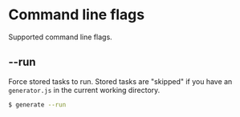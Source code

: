 # Command line flags

Supported command line flags.

## --run

Force stored tasks to run. Stored tasks are "skipped" if you have an `generator.js` in the current working directory.

```sh
$ generate --run
```

